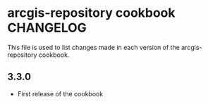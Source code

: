 arcgis-repository cookbook CHANGELOG
================================

This file is used to list changes made in each version of the arcgis-repository cookbook.

3.3.0
-----
- First release of the cookbook
